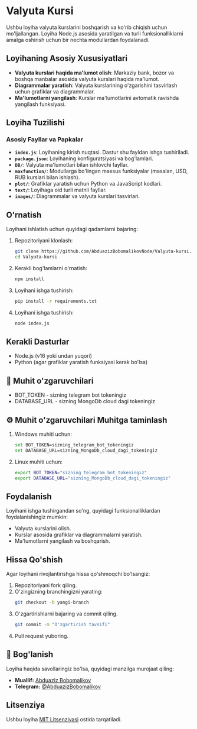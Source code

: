# Valyuta Kursi

Ushbu loyiha valyuta kurslarini boshqarish va ko'rib chiqish uchun mo'ljallangan. Loyiha Node.js asosida yaratilgan va turli funksionalliklarni amalga oshirish uchun bir nechta modullardan foydalanadi.

## Loyihaning Asosiy Xususiyatlari
- **Valyuta kurslari haqida ma'lumot olish**: Markaziy bank, bozor va boshqa manbalar asosida valyuta kurslari haqida ma'lumot.
- **Diagrammalar yaratish**: Valyuta kurslarining o'zgarishini tasvirlash uchun grafiklar va diagrammalar.
- **Ma'lumotlarni yangilash**: Kurslar ma'lumotlarini avtomatik ravishda yangilash funksiyasi.

## Loyiha Tuzilishi

### Asosiy Fayllar va Papkalar
- **`index.js`**: Loyihaning kirish nuqtasi. Dastur shu fayldan ishga tushiriladi.
- **`package.json`**: Loyihaning konfiguratsiyasi va bog'lamlari.
- **`DB/`**: Valyuta ma'lumotlari bilan ishlovchi fayllar.
- **`maxfunction/`**: Modullarga bo'lingan maxsus funksiyalar (masalan, USD, RUB kurslari bilan ishlash).
- **`plot/`**: Grafiklar yaratish uchun Python va JavaScript kodlari.
- **`text/`**: Loyihaga oid turli matnli fayllar.
- **`images/`**: Diagrammalar va valyuta kurslari tasvirlari.

## O'rnatish

Loyihani ishlatish uchun quyidagi qadamlarni bajaring:

1. Repozitoriyani klonlash:
   ```bash
   git clone https://github.com/AbduazizBobomalikovNode/Valyuta-kursi.git
   cd Valyuta-kursi
   ```
2. Kerakli bog'lamlarni o'rnatish:
   ```bash
   npm install
   ```
3. Loyihani ishga tushirish:
   ```bash
   pip install -r requirements.txt
   ```
4. Loyihani ishga tushirish:
   ```bash
   node index.js
   ```

## Kerakli Dasturlar
- Node.js (v16 yoki undan yuqori)
- Python (agar grafiklar yaratish funksiyasi kerak bo'lsa)

## 🔐 Muhit o'zgaruvchilari
  - BOT_TOKEN - sizning  telegram bot  tokeningiz
  - DATABASE_URL - sizning  MongoDb   cloud dagi tokeningiz

## ⚙ Muhit o'zgaruvchilari Muhitga taminlash
1. Windows muhiti uchun:
   ```bash
   set BOT_TOKEN=sizning_telegram_bot_tokeningiz
   set DATABASE_URL=sizning_MongoDb_cloud_dagi_tokeningiz
   ```
2. Linux muhiti uchun:
   ```bash
   export BOT_TOKEN="sizning_telegram_bot_tokeningiz"
   export DATABASE_URL="sizning_MongoDb_cloud_dagi_tokeningiz"
   ```

## Foydalanish

Loyihani ishga tushirgandan so'ng, quyidagi funksionalliklardan foydalanishingiz mumkin:
- Valyuta kurslarini olish.
- Kurslar asosida grafiklar va diagrammalarni yaratish.
- Ma'lumotlarni yangilash va boshqarish.


## Hissa Qo'shish

Agar loyihani rivojlantirishga hissa qo'shmoqchi bo'lsangiz:
1. Repozitoriyani fork qiling.
2. O'zingizning branchingizni yarating:
   ```bash
   git checkout -b yangi-branch
   ```
3. O'zgartirishlarni bajaring va commit qiling.
   ```bash
   git commit -m "O'zgartirish tavsifi"
   ```
4. Pull request yuboring.

## 📧 Bog'lanish

Loyiha haqida savollaringiz bo'lsa, quyidagi manzilga murojaat qiling:
- **Muallif:** [Abduaziz Bobomalikov](https://github.com/AbduazizBobomalikovNode)
- **Telegram:** [@AbduazizBobomalikov](https://t.me/@Bobomalikov_Abduaziz)


## Litsenziya

Ushbu loyiha [MIT Litsenziyasi](https://opensource.org/licenses/MIT) ostida tarqatiladi.


